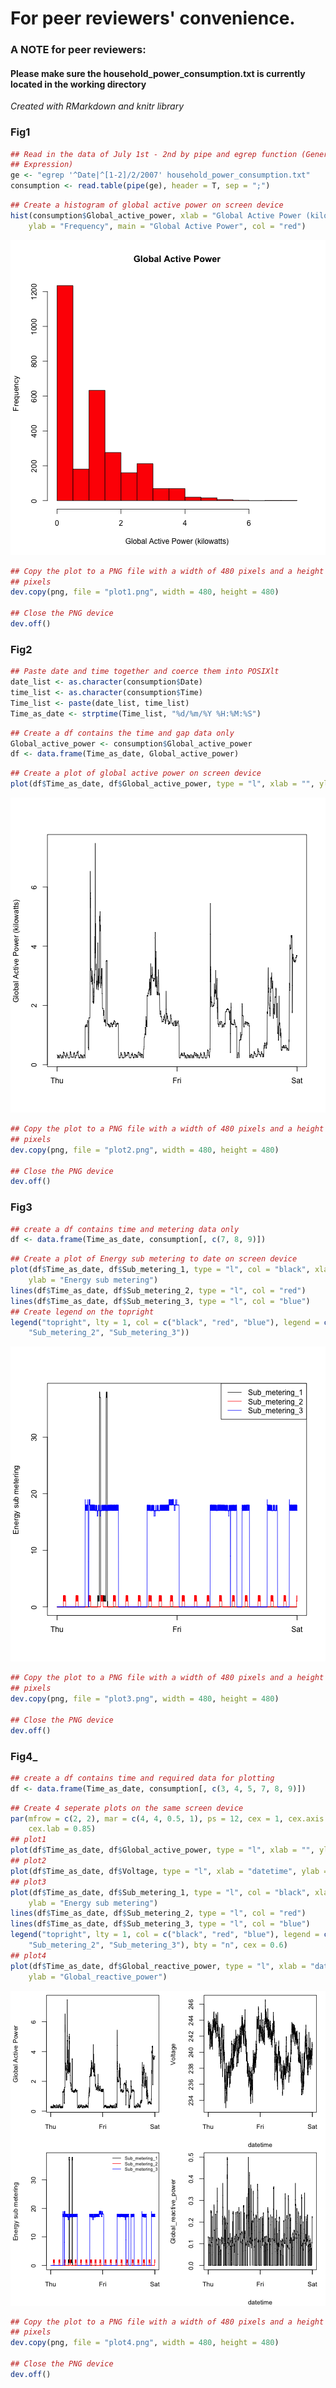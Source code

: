 For peer reviewers' convenience.
========================================================

### A NOTE for peer reviewers:
#### Please make sure the household_power_consumption.txt is currently located in the working directory

_Created with RMarkdown and knitr library_

### __Fig1__

```r
## Read in the data of July 1st - 2nd by pipe and egrep function (General
## Expression)
ge <- "egrep '^Date|^[1-2]/2/2007' household_power_consumption.txt"
consumption <- read.table(pipe(ge), header = T, sep = ";")
```



```r
## Create a histogram of global active power on screen device
hist(consumption$Global_active_power, xlab = "Global Active Power (kilowatts)", 
    ylab = "Frequency", main = "Global Active Power", col = "red")
```

![plot of chunk unnamed-chunk-2](figure/unnamed-chunk-2.png) 



```r
## Copy the plot to a PNG file with a width of 480 pixels and a height of 480
## pixels
dev.copy(png, file = "plot1.png", width = 480, height = 480)

## Close the PNG device
dev.off()
```


### __Fig2__

```r
## Paste date and time together and coerce them into POSIXlt
date_list <- as.character(consumption$Date)
time_list <- as.character(consumption$Time)
Time_list <- paste(date_list, time_list)
Time_as_date <- strptime(Time_list, "%d/%m/%Y %H:%M:%S")
```



```r
## Create a df contains the time and gap data only
Global_active_power <- consumption$Global_active_power
df <- data.frame(Time_as_date, Global_active_power)
```



```r
## Create a plot of global active power on screen device
plot(df$Time_as_date, df$Global_active_power, type = "l", xlab = "", ylab = "Global Active Power (kilowatts)")
```

![plot of chunk unnamed-chunk-6](figure/unnamed-chunk-6.png) 



```r
## Copy the plot to a PNG file with a width of 480 pixels and a height of 480
## pixels
dev.copy(png, file = "plot2.png", width = 480, height = 480)

## Close the PNG device
dev.off()
```


### __Fig3__


```r
## create a df contains time and metering data only
df <- data.frame(Time_as_date, consumption[, c(7, 8, 9)])
```



```r
## Create a plot of Energy sub metering to date on screen device
plot(df$Time_as_date, df$Sub_metering_1, type = "l", col = "black", xlab = "", 
    ylab = "Energy sub metering")
lines(df$Time_as_date, df$Sub_metering_2, type = "l", col = "red")
lines(df$Time_as_date, df$Sub_metering_3, type = "l", col = "blue")
## Create legend on the topright
legend("topright", lty = 1, col = c("black", "red", "blue"), legend = c("Sub_metering_1", 
    "Sub_metering_2", "Sub_metering_3"))
```

![plot of chunk unnamed-chunk-9](figure/unnamed-chunk-9.png) 



```r
## Copy the plot to a PNG file with a width of 480 pixels and a height of 480
## pixels
dev.copy(png, file = "plot3.png", width = 480, height = 480)

## Close the PNG device
dev.off()
```


### __Fig4___

```r
## create a df contains time and required data for plotting
df <- data.frame(Time_as_date, consumption[, c(3, 4, 5, 7, 8, 9)])
```



```r
## Create 4 seperate plots on the same screen device
par(mfrow = c(2, 2), mar = c(4, 4, 0.5, 1), ps = 12, cex = 1, cex.axis = 0.85, 
    cex.lab = 0.85)
## plot1
plot(df$Time_as_date, df$Global_active_power, type = "l", xlab = "", ylab = "Global Active Power")
## plot2
plot(df$Time_as_date, df$Voltage, type = "l", xlab = "datetime", ylab = "Voltage")
## plot3
plot(df$Time_as_date, df$Sub_metering_1, type = "l", col = "black", xlab = "", 
    ylab = "Energy sub metering")
lines(df$Time_as_date, df$Sub_metering_2, type = "l", col = "red")
lines(df$Time_as_date, df$Sub_metering_3, type = "l", col = "blue")
legend("topright", lty = 1, col = c("black", "red", "blue"), legend = c("Sub_metering_1", 
    "Sub_metering_2", "Sub_metering_3"), bty = "n", cex = 0.6)
## plot4
plot(df$Time_as_date, df$Global_reactive_power, type = "l", xlab = "datetime", 
    ylab = "Global_reactive_power")
```

![plot of chunk unnamed-chunk-12](figure/unnamed-chunk-12.png) 



```r
## Copy the plot to a PNG file with a width of 480 pixels and a height of 480
## pixels
dev.copy(png, file = "plot4.png", width = 480, height = 480)

## Close the PNG device
dev.off()
```

